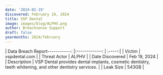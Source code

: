 ```yaml
---
date: '2024-02-19'
discovered: February 19, 2024
title: VSP Dental
image: images/blog/ALPHV.png
author: Breachsense Support
draft: false
yearmonths: 2024/february
---
```


| Data Breach Report------------:     |:-------------:    | :-----:|
| Victim      | vspdental.com      | 
| Threat Actor      | ALPHV      | 
| Date Discovered      | Feb 19, 2024      | 
| Description      | VSP Dental provides dental implants, cosmetic dentistry, teeth whitening, and other dentistry services.      | 
| Leak Size      | 543GB      | 

